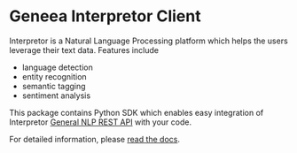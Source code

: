 # Geneea Interpretor Client

Interpretor is a Natural Language Processing platform which helps the users leverage their text data. Features include 

- language detection
- entity recognition
- semantic tagging
- sentiment analysis

This package contains Python SDK which enables easy integration of Interpretor [General NLP REST API](https://help.geneea.com/api_general/index.html#api-general) with your code.

For detailed information, please [read the docs](https://help.geneea.com/sdk/index.html).

